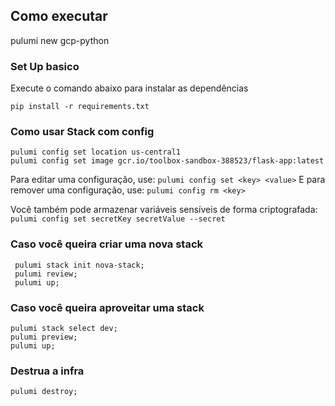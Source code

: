## Como executar
pulumi new gcp-python

### Set Up basico
Execute o comando abaixo para instalar as dependências
```
pip install -r requirements.txt
```
### Como usar Stack com config
```
pulumi config set location us-central1
pulumi config set image gcr.io/toolbox-sandbox-388523/flask-app:latest
```
Para editar uma configuração, use: `pulumi config set <key> <value>`
E para remover uma configuração, use: `pulumi config rm <key>`

Você também pode armazenar variáveis sensíveis de forma criptografada: `pulumi config set secretKey secretValue --secret`

### Caso você queira criar uma nova stack
```
 pulumi stack init nova-stack; 
 pulumi review; 
 pulumi up; 
```

### Caso você queira aproveitar uma stack
```
pulumi stack select dev;
pulumi preview;
pulumi up; 
```

### Destrua a infra
```
pulumi destroy; 
```